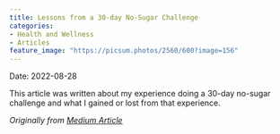 ```yaml
---
title: Lessons from a 30-day No-Sugar Challenge
categories:
- Health and Wellness
- Articles
feature_image: "https://picsum.photos/2560/600?image=156"
---
```


Date: 2022-08-28

This article was written about my experience doing a 30-day no-sugar challenge and what I gained or lost from that experience.

_Originally from [Medium Article](https://medium.com/@adventure-with-rachael/lessons-from-a-30-day-no-sugar-challenge-e4437c4a540e)_
